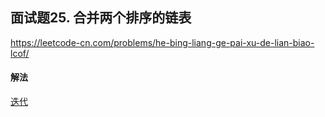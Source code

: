 ## 面试题25. 合并两个排序的链表

https://leetcode-cn.com/problems/he-bing-liang-ge-pai-xu-de-lian-biao-lcof/


#### 解法  

[迭代](_1.py)

